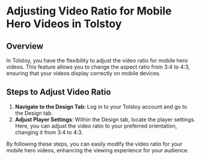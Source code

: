 # Adjusting Video Ratio for Mobile Hero Videos in Tolstoy

## Overview

In Tolstoy, you have the flexibility to adjust the video ratio for mobile hero videos. This feature allows you to change the aspect ratio from 3:4 to 4:3, ensuring that your videos display correctly on mobile devices.

## Steps to Adjust Video Ratio

1. **Navigate to the Design Tab**: Log in to your Tolstoy account and go to the Design tab.
2. **Adjust Player Settings**: Within the Design tab, locate the player settings. Here, you can adjust the video ratio to your preferred orientation, changing it from 3:4 to 4:3.

By following these steps, you can easily modify the video ratio for your mobile hero videos, enhancing the viewing experience for your audience.